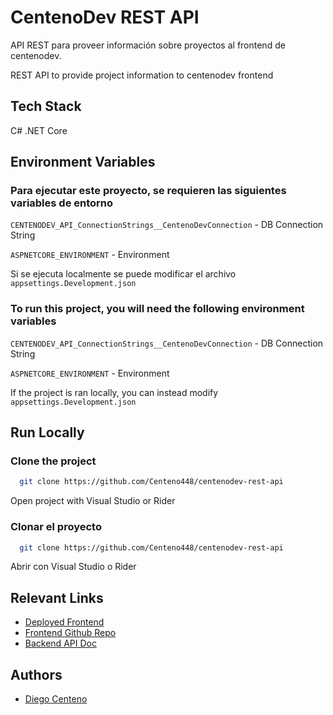 
# CentenoDev REST API

API REST para proveer información sobre proyectos al frontend de centenodev.

REST API to provide project information to centenodev frontend


## Tech Stack

C# .NET Core
## Environment Variables

### Para ejecutar este proyecto, se requieren las siguientes variables de entorno

`CENTENODEV_API_ConnectionStrings__CentenoDevConnection` - DB Connection String

`ASPNETCORE_ENVIRONMENT` - Environment

Si se ejecuta localmente se puede modificar el archivo `appsettings.Development.json`

### To run this project, you will need the following environment variables

`CENTENODEV_API_ConnectionStrings__CentenoDevConnection` - DB Connection String

`ASPNETCORE_ENVIRONMENT` - Environment

If the project is ran locally, you can instead modify `appsettings.Development.json`

  
## Run Locally

### Clone the project   

```bash
  git clone https://github.com/Centeno448/centenodev-rest-api
```

Open project with Visual Studio or Rider  

### Clonar el proyecto

```bash
  git clone https://github.com/Centeno448/centenodev-rest-api
```
 
Abrir con Visual Studio o Rider

## Relevant Links

- [Deployed Frontend](https://centenodev.me/)
- [Frontend Github Repo](https://github.com/Centeno448/centenodev-client)
- [Backend API Doc](https://api.centenodev.me/index.html)
  
## Authors

- [Diego Centeno](https://github.com/Centeno448)
